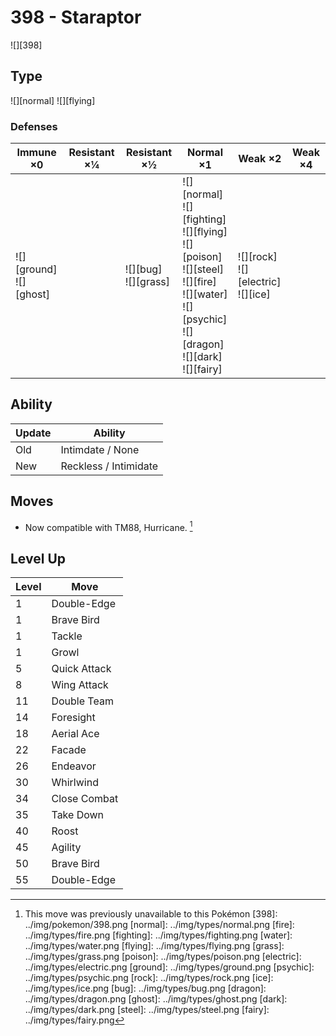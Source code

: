 # 398 - Staraptor
![][398]

## Type

![][normal]  ![][flying]

### Defenses

Immune ×0                      | Resistant ×¼ | Resistant ×½                | Normal ×1                                                                                                                                                                   | Weak ×2                                      | Weak ×4 | 
---                            | ---          | ---                         | ---                                                                                                                                                                         | ---                                          | ---     | 
![][ground]<br> ![][ghost]<br> |              | ![][bug]<br> ![][grass]<br> | ![][normal]<br> ![][fighting]<br> ![][flying]<br> ![][poison]<br> ![][steel]<br> ![][fire]<br> ![][water]<br> ![][psychic]<br> ![][dragon]<br> ![][dark]<br> ![][fairy]<br> | ![][rock]<br> ![][electric]<br> ![][ice]<br> |         | 

## Ability

Update | Ability               | 
---    | ---                   | 
Old    | Intimdate / None      | 
New    | Reckless / Intimidate | 

## Moves

 - Now compatible with TM88, Hurricane. [^1]

## Level Up

Level | Move         | 
---   | ---          | 
1     | Double-Edge  | 
1     | Brave Bird   | 
1     | Tackle       | 
1     | Growl        | 
5     | Quick Attack | 
8     | Wing Attack  | 
11    | Double Team  | 
14    | Foresight    | 
18    | Aerial Ace   | 
22    | Facade       | 
26    | Endeavor     | 
30    | Whirlwind    | 
34    | Close Combat | 
35    | Take Down    | 
40    | Roost        | 
45    | Agility      | 
50    | Brave Bird   | 
55    | Double-Edge  | 

[^1]: This move was previously unavailable to this Pokémon
[398]: ../img/pokemon/398.png
[normal]: ../img/types/normal.png
[fire]: ../img/types/fire.png
[fighting]: ../img/types/fighting.png
[water]: ../img/types/water.png
[flying]: ../img/types/flying.png
[grass]: ../img/types/grass.png
[poison]: ../img/types/poison.png
[electric]: ../img/types/electric.png
[ground]: ../img/types/ground.png
[psychic]: ../img/types/psychic.png
[rock]: ../img/types/rock.png
[ice]: ../img/types/ice.png
[bug]: ../img/types/bug.png
[dragon]: ../img/types/dragon.png
[ghost]: ../img/types/ghost.png
[dark]: ../img/types/dark.png
[steel]: ../img/types/steel.png
[fairy]: ../img/types/fairy.png
